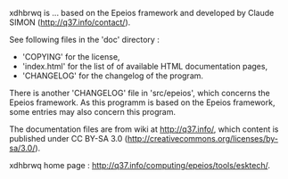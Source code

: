 xdhbrwq is ... based on the Epeios framework and developed by Claude SIMON (http://q37.info/contact/).

See following files in the 'doc' directory :
- 'COPYING' for the license,
- 'index.html' for the list of of available HTML documentation pages,
- 'CHANGELOG' for the changelog of the program.

There is another 'CHANGELOG' file in 'src/epeios', which concerns the Epeios framework.
As this programm is based on the Epeios framework, some entries may also concern this program.

The documentation files are from wiki at http://q37.info/, which content is
published under CC BY-SA 3.0 (http://creativecommons.org/licenses/by-sa/3.0/).

xdhbrwq home page :  http://q37.info/computing/epeios/tools/esktech/.
